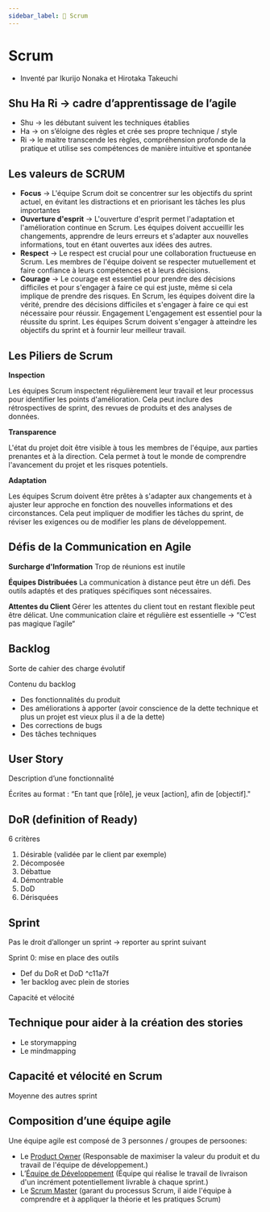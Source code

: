 ```yaml
---
sidebar_label: 🔁 Scrum
---
```

# Scrum

- Inventé par Ikurijo Nonaka et Hirotaka Takeuchi

## Shu Ha Ri → cadre d’apprentissage de l’agile

- Shu → les débutant suivent les techniques établies
- Ha → on s’éloigne des règles et crée ses propre technique / style
- Ri → le maitre transcende les règles, compréhension profonde de la pratique et utilise ses compétences de manière intuitive et spontanée

## Les valeurs de SCRUM

- **Focus** → L'équipe Scrum doit se concentrer sur les objectifs du sprint actuel, en évitant les distractions et en priorisant les tâches les plus importantes
- **Ouverture d'esprit** → L'ouverture d'esprit permet l'adaptation et l'amélioration continue en Scrum. Les équipes doivent accueillir les changements, apprendre de leurs erreurs et s'adapter aux nouvelles informations, tout en étant ouvertes aux idées des autres. 
- **Respect** → Le respect est crucial pour une collaboration fructueuse en Scrum. Les membres de l'équipe doivent se respecter mutuellement et faire confiance à leurs compétences et à leurs décisions.
- **Courage** → Le courage est essentiel pour prendre des décisions difficiles et pour s'engager à faire ce qui est juste, même si cela implique de prendre des risques. En Scrum, les équipes doivent dire la vérité, prendre des décisions difficiles et s'engager à faire ce qui est nécessaire pour réussir. Engagement L'engagement est essentiel pour la réussite du sprint. Les équipes Scrum doivent s'engager à atteindre les objectifs du sprint et à fournir leur meilleur travail.

## Les Piliers de Scrum

**Inspection**

Les équipes Scrum inspectent régulièrement leur travail et leur processus pour identifier les points d'amélioration. Cela peut inclure des rétrospectives de sprint, des revues de produits et des analyses de données.

**Transparence**

L'état du projet doit être visible à tous les membres de l'équipe, aux parties prenantes et à la direction. Cela permet à tout le monde de comprendre l'avancement du projet et les risques potentiels.

**Adaptation**

Les équipes Scrum doivent être prêtes à s'adapter aux changements et à ajuster leur approche en fonction des nouvelles informations et des circonstances. Cela peut impliquer de modifier les tâches du sprint, de réviser les exigences ou de modifier les plans de développement.


## Défis de la Communication en Agile

**Surcharge d'Information**
Trop de réunions est inutile

**Équipes Distribuées**
La communication à distance peut être un défi. Des outils adaptés et des pratiques spécifiques sont nécessaires.

**Attentes du Client**
Gérer les attentes du client tout en restant flexible peut être délicat. Une communication claire et régulière est essentielle → “C’est pas magique l’agile“


## Backlog

Sorte de cahier des charge évolutif

Contenu du backlog

- Des fonctionnalités du produit
- Des améliorations à apporter (avoir conscience de la dette technique et plus un projet est vieux plus il a de la dette)
- Des corrections de bugs
- Des tâches techniques

## User Story

Description d’une fonctionnalité

Écrites au format : “En tant que \[rôle], je veux \[action], afin de \[objectif]."



## DoR (definition of Ready)

6 critères

1. Désirable (validée par le client par exemple)
3. Décomposée
4. Débattue
5. Démontrable
6. DoD
7. Dérisquées

## Sprint

Pas le droit d’allonger un sprint → reporter au sprint suivant

Sprint 0: mise en place des outils
- Def du DoR et DoD ^c11a7f
- 1er backlog avec plein de stories 

Capacité et vélocité

## Technique pour aider à la création des stories

- Le storymapping
- Le mindmapping

## Capacité et vélocité en Scrum
Moyenne des autres sprint

## Composition d’une équipe agile

Une équipe agile est composé de 3 personnes / groupes de persoones:

- Le [Product Owner](./Product%20Owner.md) (Responsable de maximiser la valeur du produit et du travail de l'équipe de développement.)
- L’[Équipe de Développement](./Équipe%20de%20Développement.md) (Équipe qui réalise le travail de livraison d'un incrément potentiellement livrable à chaque sprint.)
- Le [Scrum Master](./Scrum%20Master.md) (garant du processus Scrum, il aide l'équipe à comprendre et à appliquer la théorie et les pratiques Scrum)